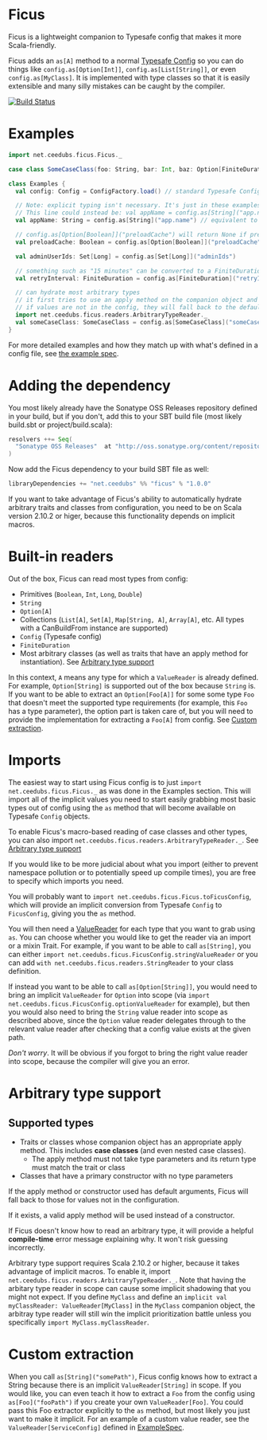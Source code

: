 # Ficus #
Ficus is a lightweight companion to Typesafe config that makes it more Scala-friendly.

Ficus adds an `as[A]` method to a normal [Typesafe Config](http://typesafehub.github.io/config/latest/api/com/typesafe/config/Config.html) so you can do things like `config.as[Option[Int]]`, `config.as[List[String]]`, or even `config.as[MyClass]`. It is implemented with type classes so that it is easily extensible and many silly mistakes can be caught by the compiler.

[![Build Status](https://secure.travis-ci.org/ceedubs/ficus.png?branch=master)](http://travis-ci.org/ceedubs/ficus)

# Examples #
```scala
import net.ceedubs.ficus.Ficus._

case class SomeCaseClass(foo: String, bar: Int, baz: Option[FiniteDuration])

class Examples {
  val config: Config = ConfigFactory.load() // standard Typesafe Config

  // Note: explicit typing isn't necessary. It's just in these examples to make it clear what the return types are.
  // This line could instead be: val appName = config.as[String]("app.name")
  val appName: String = config.as[String]("app.name") // equivalent to config.getString("app.name")

  // config.as[Option[Boolean]]("preloadCache") will return None if preloadCache isn't defined in the config
  val preloadCache: Boolean = config.as[Option[Boolean]]("preloadCache").getOrElse(false)

  val adminUserIds: Set[Long] = config.as[Set[Long]]("adminIds")

  // something such as "15 minutes" can be converted to a FiniteDuration
  val retryInterval: FiniteDuration = config.as[FiniteDuration]("retryInterval")

  // can hydrate most arbitrary types
  // it first tries to use an apply method on the companion object and falls back to the primary constructor
  // if values are not in the config, they will fall back to the default value on the class/apply method
  import net.ceedubs.ficus.readers.ArbitraryTypeReader._
  val someCaseClass: SomeCaseClass = config.as[SomeCaseClass]("someCaseClass")
}
```

For more detailed examples and how they match up with what's defined in a config file, see [the example spec](https://github.com/ceedubs/ficus/blob/master/src/test/scala/net/ceedubs/ficus/ExampleSpec.scala).

# Adding the dependency #
You most likely already have the Sonatype OSS Releases repository defined in your build, but if you don't, add this to your SBT build file (most likely build.sbt or project/build.scala):
```scala
resolvers ++= Seq(
  "Sonatype OSS Releases"  at "http://oss.sonatype.org/content/repositories/releases/",
)
```

Now add the Ficus dependency to your build SBT file as well:
```scala
libraryDependencies += "net.ceedubs" %% "ficus" % "1.0.0"
```
If you want to take advantage of Ficus's ability to automatically hydrate arbitrary traits and classes from configuration, you need to be on Scala version 2.10.2 or higer, because this functionality depends on implicit macros.

# Built-in readers #
Out of the box, Ficus can read most types from config:
* Primitives (`Boolean`, `Int`, `Long`, `Double`)
* `String`
* `Option[A]`
* Collections (`List[A]`, `Set[A]`, `Map[String, A]`, `Array[A]`, etc. All types with a CanBuildFrom instance are supported)
* `Config` (Typesafe config)
* `FiniteDuration`
* Most arbitrary classes (as well as traits that have an apply method for instantiation). See [Arbitrary type support](#arbitrary-type-support)

In this context, `A` means any type for which a `ValueReader` is already defined. For example, `Option[String]` is supported out of the box because `String` is. If you want to be able to extract an `Option[Foo[A]]` for some some type `Foo` that doesn't meet the supported type requirements (for example, this `Foo` has a type parameter), the option part is taken care of, but you will need to provide the implementation for extracting a `Foo[A]` from config. See [Custom extraction](#custom-extraction).

# Imports #
The easiest way to start using Ficus config is to just `import net.ceedubs.ficus.Ficus._` as was done in the Examples section. This will import all of the implicit values you need to start easily grabbing most basic types out of config using the `as` method that will become available on Typesafe `Config` objects.

To enable Ficus's macro-based reading of case classes and other types, you can also import `net.ceedubs.ficus.readers.ArbitraryTypeReader._`. See [Arbitrary type support](#arbitrary-type-support)

If you would like to be more judicial about what you import (either to prevent namespace pollution or to potentially speed up compile times), you are free to specify which imports you need.

You will probably want to `import net.ceedubs.ficus.Ficus.toFicusConfig`, which will provide an implicit conversion from Typesafe `Config` to `FicusConfig`, giving you the `as` method.

You will then need a [ValueReader](https://github.com/ceedubs/ficus/blob/master/src/main/scala/net/ceedubs/ficus/readers/ValueReader.scala) for each type that you want to grab using `as`. You can choose whether you would like to get the reader via an import or a mixin Trait. For example, if you want to be able to call `as[String]`, you can either `import net.ceedubs.ficus.FicusConfig.stringValueReader` or you can add `with net.ceedubs.ficus.readers.StringReader` to your class definition.

If instead you want to be able to call `as[Option[String]]`, you would need to bring an implicit `ValueReader` for `Option` into scope (via `import net.ceedubs.ficus.FicusConfig.optionValueReader` for example), but then you would also need to bring the `String` value reader into scope as described above, since the `Option` value reader delegates through to the relevant value reader after checking that a config value exists at the given path.

_Don't worry_. It will be obvious if you forgot to bring the right value reader into scope, because the compiler will give you an error.

# Arbitrary type support #

## Supported types ##
* Traits or classes whose companion object has an appropriate apply method. This includes **case classes** (and even nested case classes).
    - The apply method must not take type parameters and its return type must match the trait or class
* Classes that have a primary constructor with no type parameters

If the apply method or constructor used has default arguments, Ficus will fall back to those for values not in the configuration.

If it exists, a valid apply method will be used instead of a constructor.

If Ficus doesn't know how to read an arbitrary type, it will provide a helpful **compile-time** error message explaining why. It won't risk guessing incorrectly.

Arbitrary type support requires Scala 2.10.2 or higher, because it takes advantage of implicit macros. To enable it, import `net.ceedubs.ficus.readers.ArbitraryTypeReader._`. Note that having the arbitary type reader in scope can cause some implicit shadowing that you might not expect. If you define `MyClass` and define an `implicit val myClassReader: ValueReader[MyClass]` in the `MyClass` companion object, the arbitray type reader will still win the implicit prioritization battle unless you specifically `import MyClass.myClassReader`.

# Custom extraction #
When you call `as[String]("somePath")`, Ficus config knows how to extract a String because there is an implicit `ValueReader[String]` in scope. If you would like, you can even teach it how to extract a `Foo` from the config using `as[Foo]("fooPath")` if you create your own `ValueReader[Foo]`. You could pass this Foo extractor explicitly to the `as` method, but most likely you just want to make it implicit. For an example of a custom value reader, see the `ValueReader[ServiceConfig]` defined in [ExampleSpec](https://github.com/ceedubs/ficus/blob/master/src/test/scala/net/ceedubs/ficus/ExampleSpec.scala).
